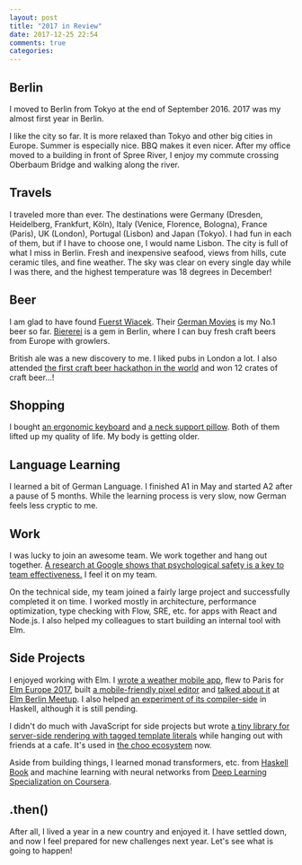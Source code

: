 ```yaml
---
layout: post
title: "2017 in Review"
date: 2017-12-25 22:54
comments: true
categories: 
---
```


## Berlin

I moved to Berlin from Tokyo at the end of September 2016. 2017 was my almost first year in Berlin.

I like the city so far. It is more relaxed than Tokyo and other big cities in Europe. Summer is especially nice. BBQ makes it even nicer. After my office moved to a building in front of Spree River, I enjoy my commute crossing Oberbaum Bridge and walking along the river.

## Travels

I traveled more than ever. The destinations were Germany (Dresden, Heidelberg, Frankfurt, Köln), Italy (Venice, Florence, Bologna), France (Paris), UK (London), Portugal (Lisbon) and Japan (Tokyo). I had fun in each of them, but if I have to choose one, I would name Lisbon. The city is full of what I miss in Berlin. Fresh and inexpensive seafood, views from hills, cute ceramic tiles, and fine weather. The sky was clear on every single day while I was there, and the highest temperature was 18 degrees in December!

## Beer

I am glad to have found [Fuerst Wiacek](https://untappd.com/fuerstwiacekbrew). Their [German Movies](https://untappd.com/b/fuerst-wiacek-german-movies/2155675) is my No.1 beer so far. [Biererei](http://biererei-berlin.de/) is a gem in Berlin, where I can buy fresh craft beers from Europe with growlers.

British ale was a new discovery to me. I liked pubs in London a lot. I also attended [the first craft beer hackathon in the world](https://www.brlohack.de/english/) and won 12 crates of craft beer...!

## Shopping

I bought [an ergonomic keyboard](https://ergodox-ez.com/) and [a neck support pillow](https://billerbeck.info/en/products/82/neck-support-pillow-novum). Both of them lifted up my quality of life. My body is getting older.

## Language Learning

I learned a bit of German Language. I finished A1 in May and started A2 after a pause of 5 months. While the learning process is very slow, now German feels less cryptic to me.

## Work

I was lucky to join an awesome team. We work together and hang out together. [A research at Google shows that psychological safety is a key to team effectiveness.](https://rework.withgoogle.com/blog/five-keys-to-a-successful-google-team/) I feel it on my team.

On the technical side, my team joined a fairly large project and successfully completed it on time. I worked mostly in architecture, performance optimization, type checking with Flow, SRE, etc. for apps with React and Node.js. I also helped my colleagues to start building an internal tool with Elm.

## Side Projects

I enjoyed working with Elm. I [wrote a weather mobile app](https://github.com/shuhei/elm-compare), flew to Paris for [Elm Europe 2017](https://2017.elmeurope.org/),  built [a mobile-friendly pixel editor](https://github.com/shuhei/pixelm) and [talked about it](https://speakerdeck.com/shuhei/building-a-pixel-art-editor-with-elm) at [Elm Berlin Meetup](https://www.meetup.com/Elm-Berlin/events/242852794/). I also helped [an experiment of its compiler-side](https://github.com/w0rm/elm-glsl) in Haskell, although it is still pending.

I didn't do much with JavaScript for side projects but wrote [a tiny library for server-side rendering with tagged template literals](https://github.com/shuhei/pelo) while hanging out with friends at a cafe. It's used in [the choo ecosystem](https://github.com/choojs) now.

Aside from building things, I learned monad transformers, etc. from [Haskell Book](http://haskellbook.com/) and machine learning with neural networks from [Deep Learning Specialization on Coursera](https://www.coursera.org/specializations/deep-learning).

## .then()

After all, I lived a year in a new country and enjoyed it. I have settled down, and now I feel prepared for new challenges next year. Let's see what is going to happen!
